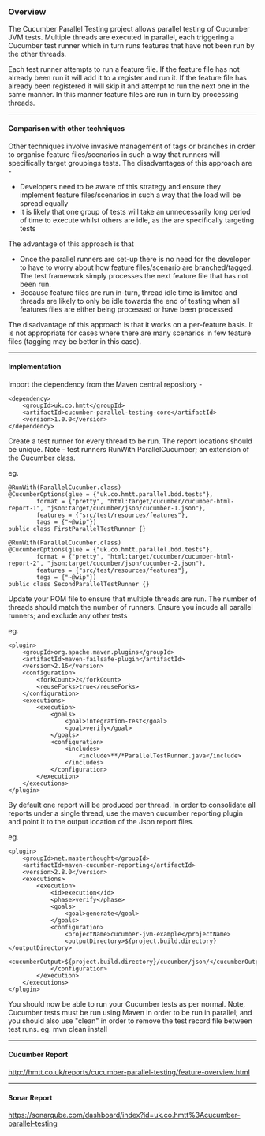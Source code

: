 ### Overview

The Cucumber Parallel Testing project allows parallel testing of Cucumber JVM tests. 
Multiple threads are executed in parallel, each triggering a Cucumber test runner which in turn runs 
features that have not been run by the other threads. 

Each test runner attempts to run a feature file. If the feature file has not already been run it will add it to 
a register and run it. If the feature file has already been registered it will skip it and 
attempt to run the next one in the same manner. In this manner feature files are run in turn by processing
threads.

---

#### Comparison with other techniques

Other techniques involve invasive management of tags or branches in order to organise feature files/scenarios
in such a way that runners will specifically target groupings tests. The disadvantages of this approach are -

* Developers need to be aware of this strategy and ensure they implement feature files/scenarios in such a way that the load will be spread equally
* It is likely that one group of tests will take an unnecessarily long period of time to execute whilst others are idle, as the are specifically targeting tests

The advantage of this approach is that 

* Once the parallel runners are set-up there is no need for the developer to have to worry about how feature files/scenario are branched/tagged. The test framework simply processes the next feature file that has not been run.
* Because feature files are run in-turn, thread idle time is limited and threads are likely to only be idle towards the end of testing when all features files are either being processed or have been processed

The disadvantage of this approach is that it works on a per-feature basis. It is not appropriate for cases where there are many scenarios in few feature files (tagging may be better in this case).

---

#### Implementation

Import the dependency from the Maven central repository -

```
<dependency>
    <groupId>uk.co.hmtt</groupId>
    <artifactId>cucumber-parallel-testing-core</artifactId>
    <version>1.0.0</version>
</dependency>
```

Create a test runner for every thread to be run. The report locations should be unique. Note - test runners RunWith ParallelCucumber; an extension of the Cucumber class.

eg. 

```
@RunWith(ParallelCucumber.class)
@CucumberOptions(glue = {"uk.co.hmtt.parallel.bdd.tests"},
        format = {"pretty", "html:target/cucumber/cucumber-html-report-1", "json:target/cucumber/json/cucumber-1.json"},
        features = {"src/test/resources/features"},
        tags = {"~@wip"})
public class FirstParallelTestRunner {}
```

```
@RunWith(ParallelCucumber.class)
@CucumberOptions(glue = {"uk.co.hmtt.parallel.bdd.tests"},
        format = {"pretty", "html:target/cucumber/cucumber-html-report-2", "json:target/cucumber/json/cucumber-2.json"},
        features = {"src/test/resources/features"},
        tags = {"~@wip"})
public class SecondParallelTestRunner {}
```

Update your POM file to ensure that multiple threads are run. The number of threads should match
the number of runners. Ensure you incude all parallel runners; and exclude any other tests

eg.

```
<plugin>
    <groupId>org.apache.maven.plugins</groupId>
    <artifactId>maven-failsafe-plugin</artifactId>
    <version>2.16</version>
    <configuration>
        <forkCount>2</forkCount>
        <reuseForks>true</reuseForks>
    </configuration>
    <executions>
        <execution>
            <goals>
                <goal>integration-test</goal>
                <goal>verify</goal>
            </goals>
            <configuration>
                <includes>
                    <include>**/*ParallelTestRunner.java</include>
                </includes>
            </configuration>
        </execution>
    </executions>
</plugin>
```

By default one report will be produced per thread. In order to consolidate all reports under a single
thread, use the maven cucumber reporting plugin and point it to the output location of the Json report files.

eg.

```
<plugin>
    <groupId>net.masterthought</groupId>
    <artifactId>maven-cucumber-reporting</artifactId>
    <version>2.8.0</version>
    <executions>
        <execution>
            <id>execution</id>
            <phase>verify</phase>
            <goals>
                <goal>generate</goal>
            </goals>
            <configuration>
                <projectName>cucumber-jvm-example</projectName>
                <outputDirectory>${project.build.directory}</outputDirectory>
                <cucumberOutput>${project.build.directory}/cucumber/json/</cucumberOutput>
            </configuration>
        </execution>
    </executions>
</plugin>
```

You should now be able to run your Cucumber tests as per normal. Note, Cucumber tests must 
 be run using Maven in order to be run in parallel; and you should also use "clean" in order
 to remove the test record file between test runs. eg. mvn clean install

---

#### Cucumber Report

http://hmtt.co.uk/reports/cucumber-parallel-testing/feature-overview.html

---

#### Sonar Report

https://sonarqube.com/dashboard/index?id=uk.co.hmtt%3Acucumber-parallel-testing
